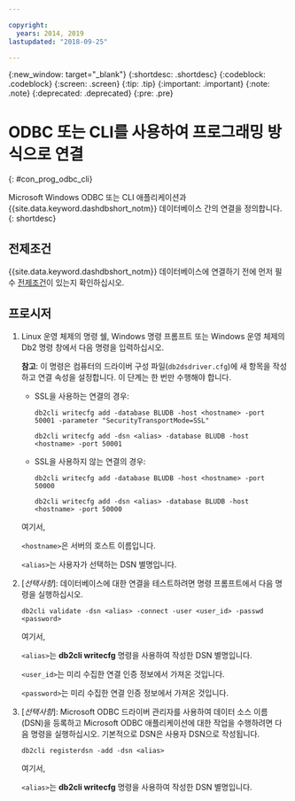 ```yaml
---

copyright:
  years: 2014, 2019
lastupdated: "2018-09-25"

---
```


<!-- Attribute definitions --> 
{:new_window: target="_blank"}
{:shortdesc: .shortdesc}
{:codeblock: .codeblock}
{:screen: .screen}
{:tip: .tip}
{:important: .important}
{:note: .note}
{:deprecated: .deprecated}
{:pre: .pre}

# ODBC 또는 CLI를 사용하여 프로그래밍 방식으로 연결
{: #con_prog_odbc_cli}

Microsoft Windows ODBC 또는 CLI 애플리케이션과 {{site.data.keyword.dashdbshort_notm}} 데이터베이스 간의 연결을 정의합니다.
{: shortdesc}

## 전제조건

{{site.data.keyword.dashdbshort_notm}} 데이터베이스에 연결하기 전에 먼저 필수 [전제조건](connecting.html#prereqs)이 있는지 확인하십시오.

<!-- Before you can connect to your database, you must perform the following steps:

- [Verify prerequisites](prereqs.html), including installing driver packages, configuring your local environment, and downloading SSL certificates (if needed)
- Collect [connection information](credentials.html), including database details such as host name and port numbers, and connection credentials such as user ID and password -->

## 프로시저

1. Linux 운영 체제의 명령 쉘, Windows 명령 프롬프트 또는 Windows 운영 체제의 Db2 명령 창에서 다음 명령을 입력하십시오.

   **참고**: 이 명령은 컴퓨터의 드라이버 구성 파일(`db2dsdriver.cfg`)에 새 항목을 작성하고 연결 속성을 설정합니다. 이 단계는 한 번만 수행해야 합니다.
   
   - SSL을 사용하는 연결의 경우:

     `db2cli writecfg add -database BLUDB -host <hostname> -port 50001 -parameter "SecurityTransportMode=SSL"`

     `db2cli writecfg add -dsn <alias> -database BLUDB -host <hostname> -port 50001`

   - SSL을 사용하지 않는 연결의 경우:

     `db2cli writecfg add -database BLUDB -host <hostname> -port 50000`

     `db2cli writecfg add -dsn <alias> -database BLUDB -host <hostname> -port 50000`

   여기서,

   `<hostname>`은 서버의 호스트 이름입니다.

   `<alias>`는 사용자가 선택하는 DSN 별명입니다.
    
2. [*선택사항*]: 데이터베이스에 대한 연결을 테스트하려면 명령 프롬프트에서 다음 명령을 실행하십시오.

   `db2cli validate -dsn <alias> -connect -user <user_id> -passwd <password>`

   여기서,

   `<alias>`는 **db2cli writecfg** 명령을 사용하여 작성한 DSN 별명입니다.

   `<user_id>`는 미리 수집한 연결 인증 정보에서 가져온 것입니다.

   `<password>`는 미리 수집한 연결 인증 정보에서 가져온 것입니다.

3. [*선택사항*]: Microsoft ODBC 드라이버 관리자를 사용하여 데이터 소스 이름(DSN)을 등록하고 Microsoft ODBC 애플리케이션에 대한 작업을 수행하려면 다음 명령을 실행하십시오. 기본적으로 DSN은 사용자 DSN으로 작성됩니다.

   `db2cli registerdsn -add -dsn <alias>`

   여기서,
        
   `<alias>`는 **db2cli writecfg** 명령을 사용하여 작성한 DSN 별명입니다.



